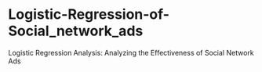 # Logistic-Regression-of-Social_network_ads
Logistic Regression Analysis: Analyzing the Effectiveness of Social Network Ads
